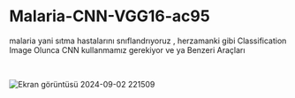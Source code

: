 # Malaria-CNN-VGG16-ac95
malaria yani sıtma hastalarını snıflandrıyoruz , herzamanki gibi  Classification Image Olunca CNN kullanmamız gerekiyor ve ya Benzeri Araçları

<br>


![Ekran görüntüsü 2024-09-02 221509](https://github.com/user-attachments/assets/7bacfb43-0995-4b85-ab02-3fa70e1450c0)
